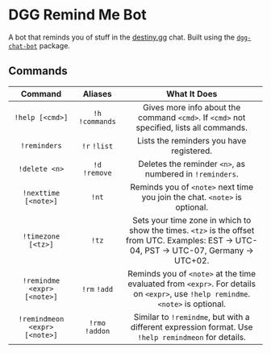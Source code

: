 # DGG Remind Me Bot

A bot that reminds you of stuff in the [destiny.gg](https://destiny.gg) chat.
Built using the [`dgg-chat-bot`](https://github.com/gabrieljablonski/dgg-chat-bot) package.


## Commands

| Command                       | Aliases          | What It Does                                                                                                                              |
|:-----------------------------:|:----------------:|:-----------------------------------------------------------------------------------------------------------------------------------------:|
| `!help [<cmd>]`               | `!h` `!commands` | Gives more info about the command `<cmd>`. If `<cmd>` not specified, lists all commands.                                                  |
| `!reminders`                  | `!r` `!list`     | Lists the reminders you have registered.                                                                                                  |
| `!delete <n>`                 | `!d` `!remove`   | Deletes the reminder `<n>`, as numbered in `!reminders`.                                                                                  |
| `!nexttime [<note>]`          | `!nt`            | Reminds you of `<note>` next time you join the chat. `<note>` is optional.                                                                |
| `!timezone [<tz>]`            | `!tz`            | Sets your time zone in which to show the times. `<tz>` is the offset from UTC. Examples: EST -> UTC-04, PST -> UTC-07, Germany -> UTC+02. |
| `!remindme <expr> [<note>]`   | `!rm` `!add`     | Reminds you of `<note>` at the time evaluated from `<expr>`. For details on `<expr>`, use `!help remindme`. `<note>` is optional.         |
| `!remindmeon <expr> [<note>]` | `!rmo` `!addon`  | Similar to `!remindme`, but with a different expression format. Use `!help remindmeon` for details.                                       |
